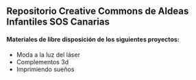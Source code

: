 ## Repositorio Creative Commons de Aldeas Infantiles SOS Canarias

#### Materiales de libre disposición de los siguientes proyectos:
- Moda a la luz del láser
- Complementos 3d
- Imprimiendo sueños
